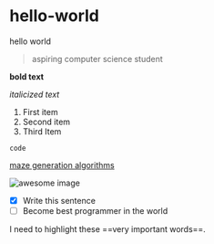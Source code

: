 # hello-world
hello world

> aspiring computer science student

**bold text**

*italicized text*

1. First item
2. Second item
3. Third Item

`code`

[maze generation algorithms](https://en.wikipedia.org/wiki/Maze_generation_algorithm)

![awesome image](https://upload.wikimedia.org/wikipedia/commons/thumb/2/28/Prim_Maze.svg/1024px-Prim_Maze.svg.png)

- [x] Write this sentence
- [ ] Become best programmer in the world

I need to highlight these ==very important words==.
